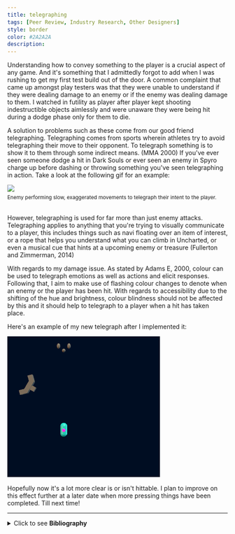 ```yaml
---
title: telegraphing
tags: [Peer Review, Industry Research, Other Designers]
style: border
color: #2A2A2A
description: 
---
```

Understanding how to convey something to the player is a crucial aspect of any game. And it's something that I admittedly forgot to add when I was rushing to get my first test build out of the door. A common complaint that came up amongst play testers was that they were unable to understand if they were dealing damage to an enemy or if the enemy was dealing damage to them. I watched in futility as player after player kept shooting indestructible objects aimlessly and were unaware they were being hit during a dodge phase only for them to die.

A solution to problems such as these come from our good friend telegraphing. Telegraphing comes from sports wherein athletes  try to avoid telegraphing their move to their opponent. To telegraph something is to show it to them through some indirect means. (MMA 2000)  If you've ever seen someone dodge a hit in Dark Souls or ever seen an enemy in Spyro charge up before dashing or throwing something you've seen telegraphing in action. Take a look at the following gif for an example:

<img class="center" src="http://orig12.deviantart.net/2c4e/f/2014/094/4/f/reremake_by_aloo81-d7d2zxq.gif">

<div class="footnote">
<small>Enemy performing slow, exaggerated movements to telegraph their intent to the player.</small>
</div> <br>

However, telegraphing is used for far more than just enemy attacks. Telegraphing applies to anything that you're trying to visually communicate to a player, this includes things such as navi floating over an item of interest, or a rope that helps you understand what you can climb in Uncharted, or even a musical cue that hints at a upcoming enemy or treasure (Fullerton and Zimmerman, 2014)

With regards to my damage issue. As stated by Adams E, 2000, colour can be used to telegraph emotions as well as actions and elicit responses. Following that, I aim to make use of flashing colour changes to denote when an enemy or the player has been hit. With regards to accessibility due to the shifting of the hue and brightness, colour blindness should not be affected by this and it should help to telegraph to a player when a hit has taken place.

Here's an example of my new telegraph after I implemented it:

<img class="center" src="/assets/images/major-project/telegraph-example.gif">

Hopefully now it's a lot more clear is or isn't hittable. I plan to improve on this effect further at a later date when more pressing things have been completed. Till next time!

---

<details>
     <summary> Click to see <b>Bibliography</b> </summary> <br>

     <ul>
          <li>
               Adams, E., 2010. <em>Fundamentals Of Game Design</em> 2nd ed. [online] Berkeley, California: New Riders. Available at: <a href="https://books.google.co.uk/books?id=-BCrex2U1XMC&pg=PA370&lpg=PA370&dq=telegraphing+in+games+design&source=bl&ots=DhEsU7kOLg&sig=ACfU3U3eess4atDZjYAeITX7jcGbWqsJbQ&hl=en&sa=X&ved=2ahUKEwjFj7zL6avpAhXOUMAKHX96A9I4ChDoATACegQIBhAB#v=onepage&q=telegraph&f=false"> https://books.google.co.uk/books?id=-BCrex2U1XMC&pg=PA370&lpg=PA370&dq=telegraphing+in+games+design&source=bl&ots=DhEsU7kOLg&sig=ACfU3U3eess4atDZjYAeITX7jcGbWqsJbQ&hl=en&sa=X&ved=2ahUKEwjFj7zL6avpAhXOUMAKHX96A9I4ChDoATACegQIBhAB#v=onepage&q=telegraph&f=false </a> [Accessed 11 May 2020].
          </li>
          <li>
               Fullerton, T. and Zimmerman, E., 2014. <em>Game Design Workshop.</em> [online] Boca Raton: CRC Press / Taylor & Francis. Available at: <a href="https://books.google.co.uk/books?id=GELLBQAAQBAJ&pg=PA316&lpg=PA316&dq=Telegraphing+games+design&source=bl&ots=4xNK5j6JHc&sig=ACfU3U09bJmJo-aac0pZRIGKn0EjqGEB5w&hl=en&sa=X&ved=2ahUKEwiK4YT35avpAhXCgVwKHZxzBdM4ChDoATACegQIBxAB#v=onepage&q=Telegraphing%20games%20design&f=false"> https://books.google.co.uk/books?id=GELLBQAAQBAJ&pg=PA316&lpg=PA316&dq=Telegraphing+games+design&source=bl&ots=4xNK5j6JHc&sig=ACfU3U09bJmJo-aac0pZRIGKn0EjqGEB5w&hl=en&sa=X&ved=2ahUKEwiK4YT35avpAhXCgVwKHZxzBdM4ChDoATACegQIBxAB#v=onepage&q=Telegraphing%20games%20design&f=false </a> [Accessed 11 May 2020].
          </li>
          <li>
               Jones, J., 2015. <em>2015 MCMAP Publications Combined: USMC Martial Arts Instructor Course Student Outline;.</em> [online] Quantico, Virginia. Available at: <a href="https://books.google.co.uk/books/about/2015_MCMAP_Publications_Combined_USMC_Ma.html?id=3ymKDwAAQBAJ&redir_esc=y"> https://books.google.co.uk/books/about/2015_MCMAP_Publications_Combined_USMC_Ma.html?id=3ymKDwAAQBAJ&redir_esc=y </a> [Accessed 11 May 2020].
          </li>
     </ul>
</details>
